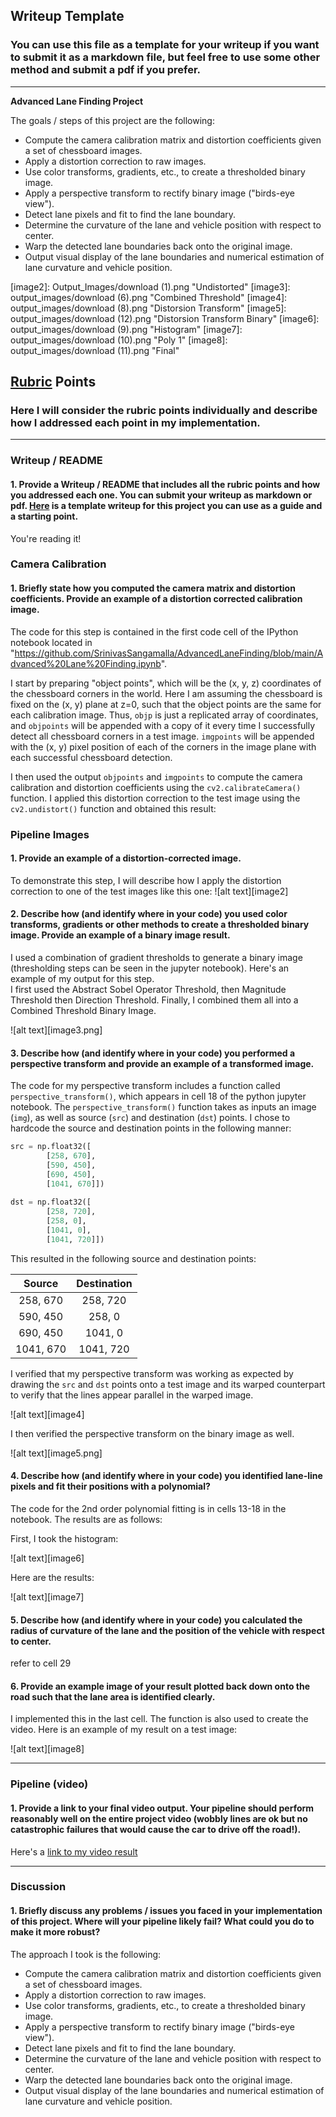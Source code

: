 ## Writeup Template

### You can use this file as a template for your writeup if you want to submit it as a markdown file, but feel free to use some other method and submit a pdf if you prefer.

---

**Advanced Lane Finding Project**

The goals / steps of this project are the following:

* Compute the camera calibration matrix and distortion coefficients given a set of chessboard images.
* Apply a distortion correction to raw images.
* Use color transforms, gradients, etc., to create a thresholded binary image.
* Apply a perspective transform to rectify binary image ("birds-eye view").
* Detect lane pixels and fit to find the lane boundary.
* Determine the curvature of the lane and vehicle position with respect to center.
* Warp the detected lane boundaries back onto the original image.
* Output visual display of the lane boundaries and numerical estimation of lane curvature and vehicle position.

[//]: # (Image References)

[image2]: Output_Images/download (1).png "Undistorted"
[image3]: output_images/download (6).png "Combined Threshold"
[image4]: output_images/download (8).png "Distorsion Transform"
[image5]: output_images/download (12).png "Distorsion Transform Binary"
[image6]: output_images/download (9).png "Histogram"
[image7]: output_images/download (10).png "Poly 1"
[image8]: output_images/download (11).png "Final"

## [Rubric](https://review.udacity.com/#!/rubrics/1966/view) Points

### Here I will consider the rubric points individually and describe how I addressed each point in my implementation.  

---

### Writeup / README

#### 1. Provide a Writeup / README that includes all the rubric points and how you addressed each one.  You can submit your writeup as markdown or pdf.  [Here](https://github.com/udacity/CarND-Advanced-Lane-Lines/blob/master/writeup_template.md) is a template writeup for this project you can use as a guide and a starting point.  

You're reading it!

### Camera Calibration

#### 1. Briefly state how you computed the camera matrix and distortion coefficients. Provide an example of a distortion corrected calibration image.

The code for this step is contained in the first code cell of the IPython notebook located in "https://github.com/SrinivasSangamalla/AdvancedLaneFinding/blob/main/Advanced%20Lane%20Finding.ipynb".

I start by preparing "object points", which will be the (x, y, z) coordinates of the chessboard corners in the world. Here I am assuming the chessboard is fixed on the (x, y) plane at z=0, such that the object points are the same for each calibration image.  Thus, `objp` is just a replicated array of coordinates, and `objpoints` will be appended with a copy of it every time I successfully detect all chessboard corners in a test image.  `imgpoints` will be appended with the (x, y) pixel position of each of the corners in the image plane with each successful chessboard detection.  

I then used the output `objpoints` and `imgpoints` to compute the camera calibration and distortion coefficients using the `cv2.calibrateCamera()` function.  I applied this distortion correction to the test image using the `cv2.undistort()` function and obtained this result: 


### Pipeline Images

#### 1. Provide an example of a distortion-corrected image.

To demonstrate this step, I will describe how I apply the distortion correction to one of the test images like this one:
![alt text][image2]

#### 2. Describe how (and identify where in your code) you used color transforms, gradients or other methods to create a thresholded binary image.  Provide an example of a binary image result.

I used a combination of gradient thresholds to generate a binary image (thresholding steps can be seen in the jupyter notebook).  Here's an example of my output for this step.  
I first used the Abstract Sobel Operator Threshold, then Magnitude Threshold then Direction Threshold.
Finally, I combined them all into a Combined Threshold Binary Image.

![alt text][image3.png]

#### 3. Describe how (and identify where in your code) you performed a perspective transform and provide an example of a transformed image.

The code for my perspective transform includes a function called `perspective_transform()`, which appears in cell 18 of the python jupyter notebook.  The `perspective_transform()` function takes as inputs an image (`img`), as well as source (`src`) and destination (`dst`) points.  I chose to hardcode the source and destination points in the following manner:

```python
src = np.float32([
        [258, 670], 
        [590, 450], 
        [690, 450], 
        [1041, 670]])
    
dst = np.float32([
        [258, 720], 
        [258, 0], 
        [1041, 0], 
        [1041, 720]])
```

This resulted in the following source and destination points:

| Source        | Destination   | 
|:-------------:|:-------------:| 
| 258, 670      | 258, 720      | 
| 590, 450      | 258, 0        |
| 690, 450      | 1041, 0       |
| 1041, 670     | 1041, 720     |

I verified that my perspective transform was working as expected by drawing the `src` and `dst` points onto a test image and its warped counterpart to verify that the lines appear parallel in the warped image.

![alt text][image4]

I then verified the perspective transform on the binary image as well.

![alt text][image5.png]

#### 4. Describe how (and identify where in your code) you identified lane-line pixels and fit their positions with a polynomial?

The code for the 2nd order polynomial fitting is in cells 13-18 in the notebook. The results are as follows:

First, I took the histogram:

![alt text][image6]

Here are the results:

![alt text][image7]



#### 5. Describe how (and identify where in your code) you calculated the radius of curvature of the lane and the position of the vehicle with respect to center.

refer to cell 29 

#### 6. Provide an example image of your result plotted back down onto the road such that the lane area is identified clearly.

I implemented this in the last cell. The function is also used to create the video.
Here is an example of my result on a test image:

![alt text][image8]

---

### Pipeline (video)

#### 1. Provide a link to your final video output.  Your pipeline should perform reasonably well on the entire project video (wobbly lines are ok but no catastrophic failures that would cause the car to drive off the road!).

Here's a [link to my video result](https://github.com/SrinivasSangamalla/AdvancedLaneFinding/blob/main/Test_Videos_Output/project_video_challenge1.mp4)

---

### Discussion

#### 1. Briefly discuss any problems / issues you faced in your implementation of this project.  Where will your pipeline likely fail?  What could you do to make it more robust?

The approach I took is the following:
- Compute the camera calibration matrix and distortion coefficients given a set of chessboard images.
- Apply a distortion correction to raw images.
- Use color transforms, gradients, etc., to create a thresholded binary image.
- Apply a perspective transform to rectify binary image ("birds-eye view").
- Detect lane pixels and fit to find the lane boundary.
- Determine the curvature of the lane and vehicle position with respect to center.
- Warp the detected lane boundaries back onto the original image.
- Output visual display of the lane boundaries and numerical estimation of lane curvature and vehicle position.

